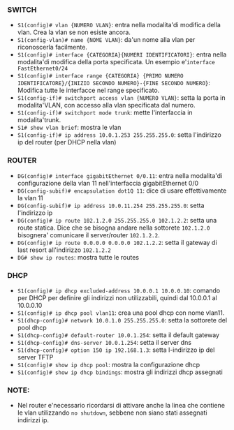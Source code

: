 ### SWITCH
- `S1(config)# vlan {NUMERO VLAN}`: entra nella modalita'di modifica della vlan. Crea la vlan se non esiste ancora.
- `S1(config-vlan)# name {NOME VLAN}`: da'un nome alla vlan per riconoscerla facilmente.
- `S1(config)# interface {CATEGORIA}{NUMERI IDENTIFICATORI}`: entra nella modalita'di modifica della porta specificata.
Un esempio e'`interface FastEthernet0/24`
- `S1(config)# interface range {CATEGORIA} {PRIMO NUMERO IDENTIFICATORE}/{INIZIO SECONDO NUMERO}-{FINE SECONDO NUMERO}`:
Modifica tutte le interfacce nel range specificato.
- `S1(config-if)# switchport access vlan {NUMERO VLAN}`: setta la porta in modalita'VLAN, con accesso alla vlan 
specificata dal numero.
- `S1(config-if)# switchport mode trunk`: mette l'interfaccia in modalita'trunk.
- `S1# show vlan brief`: mostra le vlan
- `S1(config-if)# ip address 10.0.1.253 255.255.255.0`: setta l'indirizzo ip del router (per DHCP nella vlan)

### ROUTER
- `DG(config)# interface gigabitEthernet 0/0.11`: entra nella modalita'di configurazione della vlan 11 nell'interfaccia
gigabitEthernet 0/0
- `DG(config-subif)# encapsulation dot1Q 11`: dice di usare effettivamente la vlan 11
- `DG(config-subif)# ip address 10.0.11.254 255.255.255.0`: setta l'indirizzo ip
- `DG(config)# ip route 102.1.2.0 255.255.255.0 102.1.2.2`: setta una route statica. Dice che se bisogna  andare nella 
sottorete `102.1.2.0` bisognera' comunicare il server/router `102.1.2.2`.
- `DG(config)# ip route 0.0.0.0 0.0.0.0 102.1.2.2`: setta il gateway di last resort all'indirizzo `102.1.2.2`
- `DG# show ip routes`: mostra tutte le routes

### DHCP
- `S1(config)# ip dhcp excluded-address 10.0.0.1 10.0.0.10`: comando per DHCP per definire gli indirizzi non 
utilizzabili, quindi dal 10.0.0.1 al 10.0.0.10
- `S1(config)# ip dhcp pool vlan11`: crea una pool dhcp con nome vlan11.
- `S1(dhcp-config)# network 10.0.1.0 255.255.255.0`: setta la sottorete del pool dhcp
- `S1(dhcp-config)# default-router 10.0.1.254`: setta il default gateway
- `S1(dhcp-config)# dns-server 10.0.1.254`: setta il server dns
- `S1(dhcp-config)# option 150 ip 192.168.1.3`: setta l-indirizzo ip del server TFTP
- `S1(config)# show ip dhcp pool`: mostra la configurazione dhcp
- `S1(config)# show ip dhcp bindings`: mostra gli indirizzi dhcp assegnati

### NOTE:
- Nel router e'necessario ricordarsi di attivare anche la linea che contiene le vlan utilizzando `no shutdown`, sebbene
non siano stati assegnati indirizzi ip.